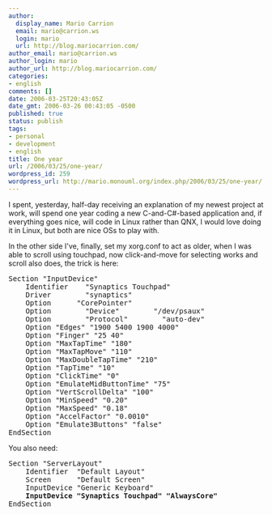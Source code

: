 ```yaml
---
author:
  display_name: Mario Carrion
  email: mario@carrion.ws
  login: mario
  url: http://blog.mariocarrion.com/
author_email: mario@carrion.ws
author_login: mario
author_url: http://blog.mariocarrion.com/
categories:
- english
comments: []
date: 2006-03-25T20:43:05Z
date_gmt: 2006-03-26 00:43:05 -0500
published: true
status: publish
tags:
- personal
- development
- english
title: One year
url: /2006/03/25/one-year/
wordpress_id: 259
wordpress_url: http://mario.monouml.org/index.php/2006/03/25/one-year/
---
```


<p>I spent, yesterday, half-day receiving an explanation of my newest project at work, will spend one year coding a new C-and-C#-based application and, if everything goes nice, will code in Linux rather than QNX, I would love doing it in Linux, but both are nice OSs to play with.</p>
<p>In the other side I've, finally, set my xorg.conf to act as older, when I was able to scroll using touchpad, now click-and-move for selecting works and scroll also does, the trick is here:</p>
<pre>Section "InputDevice"
	Identifier    "Synaptics Touchpad"
	Driver        "synaptics"
	Option		"CorePointer"
	Option        "Device"        "/dev/psaux"
	Option        "Protocol"        "auto-dev"
	Option "Edges" "1900 5400 1900 4000"
	Option "Finger" "25 40"
	Option "MaxTapTime" "180"
	Option "MaxTapMove" "110"
	Option "MaxDoubleTapTime" "210"
	Option "TapTime" "10"
	Option "ClickTime" "0"
	Option "EmulateMidButtonTime" "75"
	Option "VertScrollDelta" "100"
	Option "MinSpeed" "0.20"
	Option "MaxSpeed" "0.18"
	Option "AccelFactor" "0.0010"
	Option "Emulate3Buttons" "false"
EndSection</pre>
<p>You also need:</p>
<pre>Section "ServerLayout"
	Identifier	"Default Layout"
	Screen		"Default Screen"
	InputDevice	"Generic Keyboard"
<strong>	InputDevice	"Synaptics Touchpad" "AlwaysCore"</strong>
EndSection</pre>
